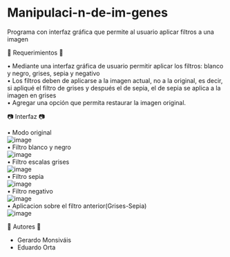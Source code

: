 # Manipulaci-n-de-im-genes
Programa con interfaz gráfica que permite al usuario aplicar filtros a una imagen

🧩 Requerimientos 🧩  

• Mediante una interfaz gráfica de usuario permitir aplicar los filtros: blanco y negro, grises, sepia y negativo  
• Los filtros deben de aplicarse a la imagen actual, no a la original, es decir, si apliqué el filtro de grises  y después el de sepia, el de sepia se aplica a la imagen en grises   
• Agregar una opción que permita restaurar la imagen original.  

📷 Interfaz 📷  

• Modo original  
![image](https://user-images.githubusercontent.com/103235519/203459363-1fecdf0c-807a-42ac-8e7a-4a05c3a6dd63.png)  
• Filtro blanco y negro  
![image](https://user-images.githubusercontent.com/103235519/203459482-fe155808-79de-4f6b-a7c0-918665931a95.png)  
• Filtro escalas grises  
![image](https://user-images.githubusercontent.com/103235519/203459560-2f535adf-83f6-437c-8512-ac4c8bb1aab4.png)  
• Filtro sepia  
![image](https://user-images.githubusercontent.com/103235519/203459648-ee2aceb7-b826-455a-a58e-ce1b7e1a8288.png)  
• Filtro negativo  
![image](https://user-images.githubusercontent.com/103235519/203459723-e2744b22-ba3b-4841-bf65-3e26500bbbff.png)  
• Aplicacion sobre el filtro anterior(Grises-Sepia)  
![image](https://user-images.githubusercontent.com/103235519/203460040-a6f56c73-e339-4234-91d9-065697e0604d.png)  

📝 Autores 📝  
- Gerardo Monsiváis  
- Eduardo Orta  

